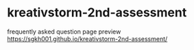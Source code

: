 # kreativstorm-2nd-assessment
frequently asked question page
preview  https://sgkh001.github.io/kreativstorm-2nd-assessment/
